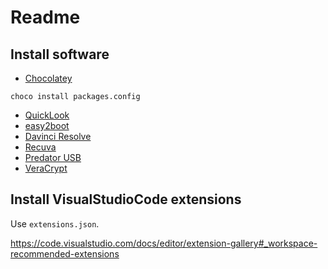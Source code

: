 # Readme

## Install software

* [Chocolatey](https://chocolatey.org/)

```
choco install packages.config
```

* [QuickLook](https://www.microsoft.com/de-de/p/quicklook/9nv4bs3l1h4s?activetab=pivot:overviewtab)
* [easy2boot](https://www.easy2boot.com/download/)
* [Davinci Resolve](https://www.blackmagicdesign.com/products/davinciresolve/)
* [Recuva](https://www.ccleaner.com/recuva)
* [Predator USB](https://www.predator-usb.com/predator/en/index.php?n=Main.DownloadHome)
* [VeraCrypt](https://www.veracrypt.fr/en/Home.html)



## Install VisualStudioCode extensions

Use ```extensions.json```.

https://code.visualstudio.com/docs/editor/extension-gallery#_workspace-recommended-extensions
